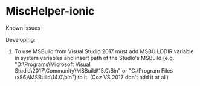 # MiscHelper-ionic

Known issues

Developing:

1. To use MSBuild from Visual Studio 2017 must add MSBUILDDIR variable in system variables 
and insert path of the Studio's MSBuild (e.g. "D:\Programs\Microsoft Visual Studio\2017\Community\MSBuild\15.0\Bin" or "C:\Program Files (x86)\MSBuild\14.0\bin\") to it.
(Coz VS 2017 don't add it at all)


